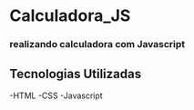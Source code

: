 # Calculadora_JS
### realizando calculadora com Javascript
## Tecnologias Utilizadas
-HTML
-CSS
-Javascript






